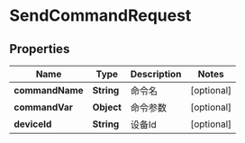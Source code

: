 
# SendCommandRequest

## Properties
Name | Type | Description | Notes
------------ | ------------- | ------------- | -------------
**commandName** | **String** | 命令名 |  [optional]
**commandVar** | **Object** | 命令参数 |  [optional]
**deviceId** | **String** | 设备Id |  [optional]




